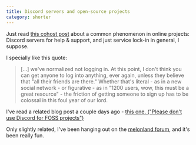 ```yaml
---
title: Discord servers and open-source projects
category: shorter
---
```


Just read [this cohost post](https://cohost.org/cathoderaydude/post/474632-someone-asked-in-the) about a common phenomenon in online projects: Discord servers for help & support, and just service lock-in in general, I suppose.

I specially like this quote:
> [...] we've normalized not logging in. At this point, I don't think you can get anyone to log into anything, ever again, unless they believe that "all their friends are there." Whether that's literal - as in a new social network - or figurative - as in "1200 users, wow, this must be a great resource" - the friction of getting someone to sign up has to be colossal in this foul year of our lord.

I've read a related blog post a couple days ago - [this one. ("Please don't use Discord for FOSS projects")](https://drewdevault.com/2021/12/28/Dont-use-Discord-for-FOSS.html)

Only slightly related, I've been hanging out on the [melonland forum](https://forum.melonland.net), and it's been really fun.
